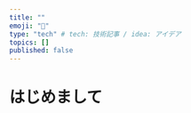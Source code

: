 ```yaml
---
title: ""
emoji: "🦔"
type: "tech" # tech: 技術記事 / idea: アイデア
topics: []
published: false
---
```


# はじめまして